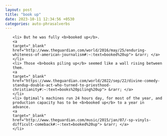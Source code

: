 ```yaml
---
layout: post
title: "book up"
date: 2023-10-11 12:34:56 +0530
categories: auto-phrasalverbs
---
```

<ol>

    <li> But he was fully <b>booked up</b>.
    <a 
    target="_blank" 
    href="http://www.theguardian.com/world/2016/may/25/enduring-whiteness-of-american-journalism#:~:text=booked%20up"> &rarr; </a>
    </li>
    <li> Those <b>books piling up</b> seemed like a wall rising between them.
    <a 
    target="_blank" 
    href="https://www.theguardian.com/world/2022/sep/22/divine-comedy-standup-double-act-who-turned-to-priesthood-christianity#:~:text=books%20piling%20up"> &rarr; </a>
    </li>
    <li> Optimal’s machines run 24 hours day, for most of the year, and production capacity has to be <b>booked up</b> to a year in advance.
    <a 
    target="_blank" 
    href="http://www.theguardian.com/music/2015/jan/07/-sp-vinyls-difficult-comeback#:~:text=booked%20up"> &rarr; </a>
    </li>